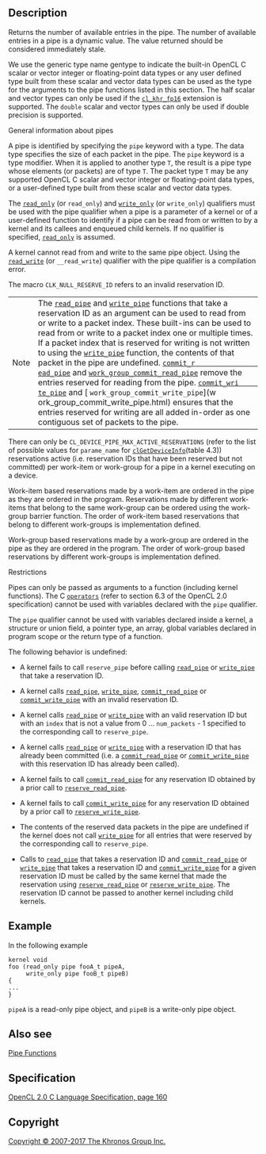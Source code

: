 
## Description

Returns the number of available entries in the pipe. The number of
available entries in a pipe is a dynamic value. The value returned
should be considered immediately stale.

We use the generic type name gentype to indicate the built-in OpenCL C
scalar or vector integer or floating-point data types or any user
defined type built from these scalar and vector data types can be used
as the type for the arguments to the pipe functions listed in this
section. The half scalar and vector types can only be used if the
[`cl_khr_fp16`](cl_khr_fp16.html) extension is supported. The `double`
scalar and vector types can only be used if double precision is
supported.

General information about pipes

A pipe is identified by specifying the `pipe` keyword with a type. The
data type specifies the size of each packet in the pipe. The `pipe`
keyword is a type modifier. When it is applied to another type `T`, the
result is a pipe type whose elements (or packets) are of type `T`. The
packet type `T` may be any supported OpenCL C scalar and vector integer
or floating-point data types, or a user-defined type built from these
scalar and vector data types.

The [`read_only`](qualifiers.html) (or `read_only`) and
[`write_only`](qualifiers.html) (or `write_only`) qualifiers must be
used with the pipe qualifier when a pipe is a parameter of a kernel or
of a user-defined function to identify if a pipe can be read from or
written to by a kernel and its callees and enqueued child kernels. If no
qualifier is specified, [`read_only`](qualifiers.html) is assumed.

A kernel cannot read from and write to the same pipe object. Using the
[`read_write`](qualifiers.html) (or `__read_write`) qualifier with the
pipe qualifier is a compilation error.

The macro `CLK_NULL_RESERVE_ID` refers to an invalid reservation ID.

|   |   |
---|---|
|  Note                              |  The [`read_pipe`](read_pipe.html)   and                                 [`write_pipe`](write_pipe.html)     functions that take a reservation   ID as an argument can be used to    read from or write to a packet      index. These built-ins can be       used to read from or write to a     packet index one or multiple        times. If a packet index that is    reserved for writing is not         written to using the                [`write_pipe`](write_pipe.html)     function, the contents of that      packet in the pipe are undefined.   [`commit_r                          ead_pipe`](commit_read_pipe.html)   and                                 [`work_group_commit_read_pipe`](    work_group_commit_read_pipe.html)   remove the entries reserved for     reading from the pipe.              [`commit_wri                        te_pipe`](commit_write_pipe.html)   and                                 [                                   `work_group_commit_write_pipe`](w   ork_group_commit_write_pipe.html)   ensures that the entries reserved   for writing are all added           in-order as one contiguous set of   packets to the pipe.              |

There can only be `CL_DEVICE_PIPE_MAX_ACTIVE_RESERVATIONS` (refer to the
list of possible values for `parame_name` for
[`clGetDeviceInfo`](clGetDeviceInfo.html)(table 4.3)) reservations
active (i.e. reservation IDs that have been reserved but not committed)
per work-item or work-group for a pipe in a kernel executing on a
device.

Work-item based reservations made by a work-item are ordered in the pipe
as they are ordered in the program. Reservations made by different
work-items that belong to the same work-group can be ordered using the
work-group barrier function. The order of work-item based reservations
that belong to different work-groups is implementation defined.

Work-group based reservations made by a work-group are ordered in the
pipe as they are ordered in the program. The order of work-group based
reservations by different work-groups is implementation defined.

Restrictions

Pipes can only be passed as arguments to a function (including kernel
functions). The C [`operators`](operators.html) (refer to section 6.3 of
the OpenCL 2.0 specification) cannot be used with variables declared
with the `pipe` qualifier.

The `pipe` qualifier cannot be used with variables declared inside a
kernel, a structure or union field, a pointer type, an array, global
variables declared in program scope or the return type of a function.

The following behavior is undefined:

-   A kernel fails to call `reserve_pipe` before calling
    [`read_pipe`](read_pipe.html) or [`write_pipe`](write_pipe.html)
    that take a reservation ID.

-   A kernel calls [`read_pipe`](read_pipe.html),
    [`write_pipe`](write_pipe.html),
    [`commit_read_pipe`](commit_read_pipe.html) or
    [`commit_write_pipe`](commit_write_pipe.html) with an invalid
    reservation ID.

-   A kernel calls [`read_pipe`](read_pipe.html) or
    [`write_pipe`](write_pipe.html) with an valid reservation ID but
    with an `index` that is not a value from 0 …​ `num_packets` - 1
    specified to the corresponding call to `reserve_pipe`.

-   A kernel calls [`read_pipe`](read_pipe.html) or
    [`write_pipe`](write_pipe.html) with a reservation ID that has
    already been committed (i.e. a
    [`commit_read_pipe`](commit_read_pipe.html) or
    [`commit_write_pipe`](commit_write_pipe.html) with this reservation
    ID has already been called).

-   A kernel fails to call [`commit_read_pipe`](commit_read_pipe.html)
    for any reservation ID obtained by a prior call to
    [`reserve_read_pipe`](reserve_read_pipe.html).

-   A kernel fails to call [`commit_write_pipe`](commit_write_pipe.html)
    for any reservation ID obtained by a prior call to
    [`reserve_write_pipe`](reserve_write_pipe.html).

-   The contents of the reserved data packets in the pipe are undefined
    if the kernel does not call [`write_pipe`](write_pipe.html) for all
    entries that were reserved by the corresponding call to
    `reserve_pipe`.

-   Calls to [`read_pipe`](read_pipe.html) that takes a reservation ID
    and [`commit_read_pipe`](commit_read_pipe.html) or
    [`write_pipe`](write_pipe.html) that takes a reservation ID and
    [`commit_write_pipe`](commit_write_pipe.html) for a given
    reservation ID must be called by the same kernel that made the
    reservation using [`reserve_read_pipe`](reserve_read_pipe.html) or
    [`reserve_write_pipe`](reserve_write_pipe.html). The reservation ID
    cannot be passed to another kernel including child kernels.

## Example

In the following example

    kernel void
    foo (read_only pipe fooA_t pipeA,
         write_only pipe fooB_t pipeB)
    {
    ...
    }

`pipeA` is a read-only pipe object, and `pipeB` is a write-only pipe
object.

## Also see

[Pipe Functions](pipeFunctions.html)

## Specification

[OpenCL 2.0 C Language Specification, page
160](https://www.khronos.org/registry/cl/specs/opencl-2.0-openclc.pdf#page=160)

## Copyright

[Copyright © 2007-2017 The Khronos Group Inc.](copyright.html)
